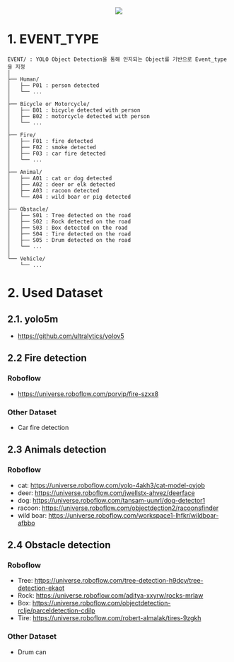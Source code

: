 <div align= "center">
    <img src="https://capsule-render.vercel.app/api?type=waving&color=auto&height=180&text=是是非非&animation=&fontColor=ffffff&fontSize=70" />
</div>

# 1. EVENT_TYPE
```treebash
EVENT/ : YOLO Object Detection을 통해 인지되는 Object를 기반으로 Event_type을 지정
│
├── Human/
│   ├── P01 : person detected
│   └── ...
│
├── Bicycle or Motorcycle/
│   ├── B01 : bicycle detected with person
│   ├── B02 : motorcycle detected with person
│   └── ...
│
├── Fire/
│   ├── F01 : fire detected
│   ├── F02 : smoke detected
│   ├── F03 : car fire detected
│   └── ...
│
├── Animal/
│   ├── A01 : cat or dog detected
│   ├── A02 : deer or elk detected
│   ├── A03 : racoon detected
│   └── A04 : wild boar or pig detected
│
├── Obstacle/
│   ├── S01 : Tree detected on the road
│   ├── S02 : Rock detected on the road
│   ├── S03 : Box detected on the road
│   ├── S04 : Tire detected on the road
│   ├── S05 : Drum detected on the road
│   └── ...
│
└── Vehicle/
    └── ...
```

# 2. Used Dataset
## 2.1. yolo5m
* https://github.com/ultralytics/yolov5

## 2.2 Fire detection
### Roboflow
* https://universe.roboflow.com/porvip/fire-szxx8
### Other Dataset
* Car fire detection

## 2.3 Animals detection
### Roboflow
* cat: https://universe.roboflow.com/yolo-4akh3/cat-model-oyjob
* deer: https://universe.roboflow.com/jwellstx-ahvez/deerface
* dog: https://universe.roboflow.com/tansam-uunrl/dog-detector1
* racoon: https://universe.roboflow.com/objectdection2/racoonsfinder
* wild boar: https://universe.roboflow.com/workspace1-lhfkr/wildboar-afbbo

## 2.4 Obstacle detection
### Roboflow
* Tree: https://universe.roboflow.com/tree-detection-h9dcy/tree-detection-ekaot
* Rock: https://universe.roboflow.com/aditya-xxyrw/rocks-mrlaw
* Box: https://universe.roboflow.com/objectdetection-rclje/parceldetection-cdilp
* Tire: https://universe.roboflow.com/robert-almalak/tires-9zgkh
### Other Dataset
* Drum can